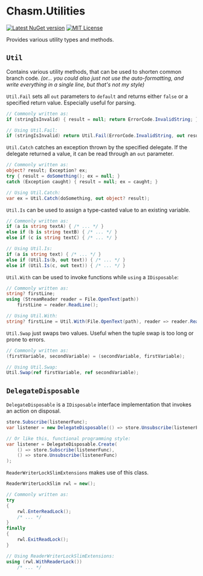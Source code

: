 # Chasm.Utilities

[![Latest NuGet version](https://img.shields.io/nuget/v/Chasm.Utilities)](https://www.nuget.org/packages/Chasm.Utilities/)
[![MIT License](https://img.shields.io/github/license/Chasmical/Chasm)](../LICENSE)

Provides various utility types and methods.



## `Util`

Contains various utility methods, that can be used to shorten common branch code. *(or... you could also just not use the auto-formatting, and write everything in a single line, but that's not my style)*

`Util.Fail` sets all `out` parameters to `default` and returns either `false` or a specified return value. Especially useful for parsing.

```cs
// Commonly written as:
if (stringIsInvalid) { result = null; return ErrorCode.InvalidString; }

// Using Util.Fail:
if (stringIsInvalid) return Util.Fail(ErrorCode.InvalidString, out result);
```

`Util.Catch` catches an exception thrown by the specified delegate. If the delegate returned a value, it can be read through an `out` parameter.

```cs
// Commonly written as:
object? result; Exception? ex;
try { result = doSomething(); ex = null; }
catch (Exception caught) { result = null; ex = caught; }

// Using Util.Catch:
var ex = Util.Catch(doSomething, out object? result);
```

`Util.Is` can be used to assign a type-casted value to an existing variable.

```cs
// Commonly written as:
if (a is string textA) { /* ... */ }
else if (b is string textB) { /* ... */ }
else if (c is string textC) { /* ... */ }

// Using Util.Is:
if (a is string text) { /* ... */ }
else if (Util.Is(b, out text)) { /* ... */ }
else if (Util.Is(c, out text)) { /* ... */ }
```

`Util.With` can be used to invoke functions while `using` a `IDisposable`:

```cs
// Commonly written as:
string? firstLine;
using (StreamReader reader = File.OpenText(path))
    firstLine = reader.ReadLine();

// Using Util.With:
string? firstLine = Util.With(File.OpenText(path), reader => reader.ReadLine());
```

`Util.Swap` just swaps two values. Useful when the tuple swap is too long or prone to errors.

```cs
// Commonly written as:
(firstVariable, secondVariable) = (secondVariable, firstVariable);

// Using Util.Swap:
Util.Swap(ref firstVariable, ref secondVariable);
```



## `DelegateDisposable`

`DelegateDisposable` is a `IDisposable` interface implementation that invokes an action on disposal.

```cs
store.Subscribe(listenerFunc);
var listener = new DelegateDisposable(() => store.Unsubscribe(listenerFunc));

// Or like this, functional programming style:
var listener = DelegateDisposable.Create(
    () => store.Subscribe(listenerFunc),
    () => store.Unsubscribe(listenerFunc)
);
```

`ReaderWriterLockSlimExtensions` makes use of this class.

```cs
ReaderWriterLockSlim rwl = new();

// Commonly written as:
try
{
    rwl.EnterReadLock();
    /* ... */
}
finally
{
    rwl.ExitReadLock();
}

// Using ReaderWriterLockSlimExtensions:
using (rwl.WithReaderLock())
    /* ... */
```
